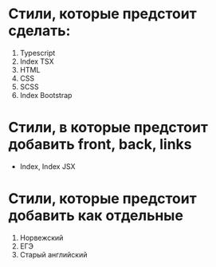 # Стили, которые предстоит сделать:
1. Typescript
2. Index TSX
3. HTML
4. CSS
5. SCSS
6. Index Bootstrap

# Стили, в которые предстоит добавить front, back, links 
* Index, Index JSX

# Стили, которые предстоит добавить как отдельные
1. Норвежский
2. ЕГЭ
3. Старый английский
